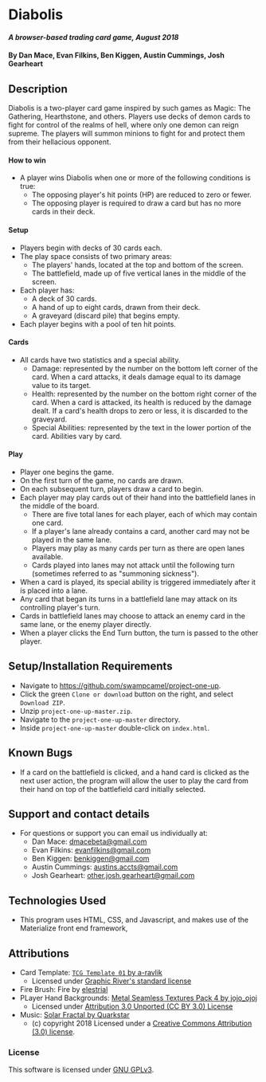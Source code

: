 <!-- # project-one-up
Title Pending

text to smoke (for dead cards)
https://codepen.io/uiswarup/pen/ZMEGLv

smoke particles (for damaged cards)
https://codepen.io/MIML/pen/iBKyC

fire color palette
https://color.adobe.com/Explosion-color-theme-1065909/edit/?copy=true&base=2&rule=Custom&selected=3&name=Copy%20of%20Explosion&mode=rgb&rgbvalues=0.466667,0,0,0.639216,0,0,1,0.407843,0,0.992157,0.623529,0.035294,0.709804,0.027451,0&swatchOrder=0,1,2,3,4

fire animation
https://codepen.io/Ulvbern/pen/bvxgjQ?page=2

 -->
# Diabolis

#### _A browser-based trading card game, August 2018_

#### By Dan Mace, Evan Filkins, Ben Kiggen, Austin Cummings, Josh Gearheart


## Description
Diabolis is a two-player card game inspired by such games as Magic: The Gathering, Hearthstone, and others.  Players use decks of demon cards to fight for control of the realms of hell, where only one demon can reign supreme. The players will summon minions to fight for and protect them from their hellacious opponent.

#### How to win
- A player wins Diabolis when one or more of the following conditions is true:
  - The opposing player's hit points (HP) are reduced to zero or fewer.
  - The opposing player is required to draw a card but has no more cards in their deck.
#### Setup
- Players begin with decks of 30 cards each.
- The play space consists of two primary areas:
  - The players' hands, located at the top and bottom of the screen.
  - The battlefield, made up of five vertical lanes in the middle of the screen.
- Each player has:
  - A deck of 30 cards.
  - A hand of up to eight cards, drawn from their deck.
  - A graveyard (discard pile) that begins empty.
- Each player begins with a pool of ten hit points.
#### Cards
- All cards have two statistics and a special ability.
  - Damage: represented by the number on the bottom left corner of the card.  When a card attacks, it deals damage equal to its damage value to its target.
  - Health: represented by the number on the bottom right corner of the card.  When a card is attacked, its health is reduced by the damage dealt.  If a card's health drops to zero or less, it is discarded to the graveyard.
  - Special Abilities: represented by the text in the lower portion of the card.  Abilities vary by card.
#### Play
- Player one begins the game.
- On the first turn of the game, no cards are drawn.
- On each subsequent turn, players draw a card to begin.
- Each player may play cards out of their hand into the battlefield lanes in the middle of the board.
  - There are five total lanes for each player, each of which may contain one card.
  - If a player's lane already contains a card, another card may not be played in the same lane.
  - Players may play as many cards per turn as there are open lanes available.
  - Cards played into lanes may not attack until the following turn (sometimes referred to as "summoning sickness").
- When a card is played, its special ability is triggered immediately after it is placed into a lane.
- Any card that began its turns in a battlefield lane may attack on its controlling player's turn.
- Cards in battlefield lanes may choose to attack an enemy card in the same lane, or the enemy player directly.
- When a player clicks the End Turn button, the turn is passed to the other player.

## Setup/Installation Requirements
- Navigate to https://github.com/swampcamel/project-one-up.
- Click the green `Clone or download` button on the right, and select `Download ZIP`.
- Unzip `project-one-up-master.zip`.
- Navigate to the `project-one-up-master` directory.
- Inside `project-one-up-master` double-click on `index.html`.

## Known Bugs
- If a card on the battlefield is clicked, and a hand card is clicked as the next user action, the program will allow the user to play the card from their hand on top of the battlefield card initially selected.

## Support and contact details
- For questions or support you can email us individually at:
  - Dan Mace: dmacebeta@gmail.com
  - Evan Filkins: evanfilkins@gmail.com
  - Ben Kiggen: benkiggen@gmail.com
  - Austin Cummings: austins.accts@gmail.com
  - Josh Gearheart: other.josh.gearheart@gmail.com

## Technologies Used
- This program uses HTML, CSS, and Javascript, and makes use of the Materialize front end framework,

## Attributions
- Card Template: [`TCG Template 01` by a-ravlik](https://graphicriver.net/item/tcg-template-01/21359870?ref=KlitVogli&clickthrough_id=1382660938&redirect_back=true)
  - Licensed under [Graphic River's standard license](https://graphicriver.net/licenses/standard?license=regular)
- Fire Brush: Fire by [elestrial](www.amaranthdreams.com)
- PLayer Hand Backgrounds: [Metal Seamless Textures Pack 4 by jojo_ojoj](https://www.deviantart.com/jojo-ojoj)
  - Licensed under [Attribution 3.0 Unported (CC BY 3.0) License](https://creativecommons.org/licenses/by/3.0/)
- Music: [Solar Fractal by Quarkstar](http://dig.ccmixter.org/files/Quarkstar/57874)
  - (c) copyright 2018 Licensed under a [Creative Commons Attribution (3.0) license](https://creativecommons.org/licenses/by/3.0/).

### License
This software is licensed under [GNU GPLv3](LICENSE.txt).
